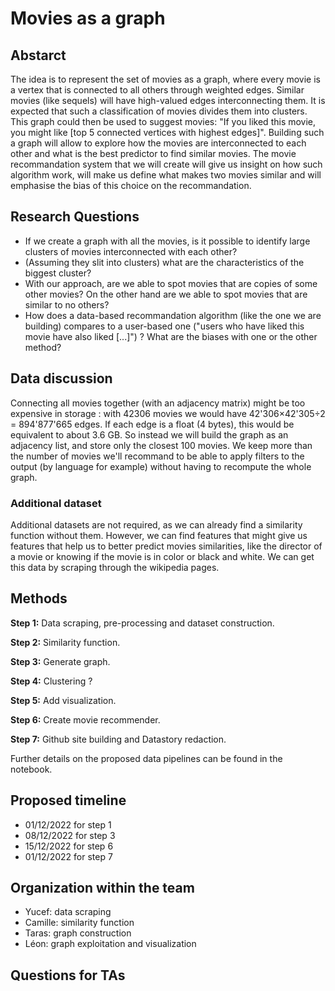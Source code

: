 # Movies as a graph


## Abstarct
[//]: # "Abstract: A 150 word description of the project idea and goals. What’s the motivation behind your project? What story would you like to tell, and why?"
The idea is to represent the set of movies as a graph, where every movie is a vertex that is connected to all others through weighted edges. Similar movies (like sequels) will have high-valued edges interconnecting them. It is expected that such a classification of movies divides them into clusters. This graph could then be used to suggest movies: "If you liked this movie, you might like \[top 5 connected vertices with highest edges\]". Building such a graph will allow to explore how the movies are interconnected to each other and what is the best predictor to find similar movies. The movie recommandation system that we will create will give us insight on how such algorithm work, will make us define what makes two movies similar and will emphasise the bias of this choice on the recommandation.

## Research Questions
[//]: # "Research Questions: A list of research questions you would like to address during the project."
* If we create a graph with all the movies, is it possible to identify large clusters of movies interconnected with each other?
* (Assuming they slit into clusters) what are the characteristics of the biggest cluster?
* With our approach, are we able to spot movies that are copies of some other movies? On the other hand are we able to spot movies that are similar to no others?
* How does a data-based recommandation algorithm (like the one we are building) compares to a user-based one ("users who have liked this movie have also liked [...]") ? What are the biases with one or the other method?


## Data discussion
[//]: # "Proposed additional datasets (if any): List the additional dataset(s) you want to use (if any), and some ideas on how you expect to get, manage, process, and enrich it/them. Show us that you’ve read the docs and some examples, and that you have a clear idea on what to expect. Discuss data size and format if relevant. It is your responsibility to check that what you propose is feasible."
Connecting all movies together (with an adjacency matrix) might be too expensive in storage : with 42306 movies we would have 42'306×42'305÷2 = 894'877'665 edges. If each edge is a float (4 bytes), this would be equivalent to about 3.6 GB. So instead we will build the graph as an adjacency list, and store only the closest 100 movies. We keep more than the number of movies we'll recommand to be able to apply filters to the output (by language for example) without having to recompute the whole graph.

### Additional dataset
Additional datasets are not required, as we can already find a similarity function without them. However, we can find features that might give us features that help us to better predict movies similarities, like the director of a movie or knowing if the movie is in color or black and white. We can get this data by scraping through the wikipedia pages. 

## Methods

**Step 1:** Data scraping, pre-processing and dataset construction.

**Step 2:** Similarity function.

**Step 3:** Generate graph.

**Step 4:** Clustering ?

**Step 5:** Add visualization.

**Step 6:** Create movie recommender.

**Step 7:** Github site building and Datastory redaction.

Further details on the proposed data pipelines can be found in the notebook.


## Proposed timeline

* 01/12/2022 for step 1 
* 08/12/2022 for step 3
* 15/12/2022 for step 6
* 01/12/2022 for step 7 


## Organization within the team
[//]: # "A list of internal milestones up until project Milestone P3."

* Yucef: data scraping
* Camille: similarity function
* Taras: graph construction
* Léon: graph exploitation and visualization


## Questions for TAs
[//]: # "Add here any questions you have for us related to the proposed project."
